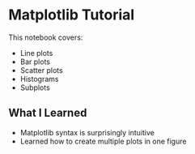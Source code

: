 # Matplotlib Tutorial

This notebook covers:
- Line plots
- Bar plots
- Scatter plots
- Histograms
- Subplots

## What I Learned
- Matplotlib syntax is surprisingly intuitive
- Learned how to create multiple plots in one figure


